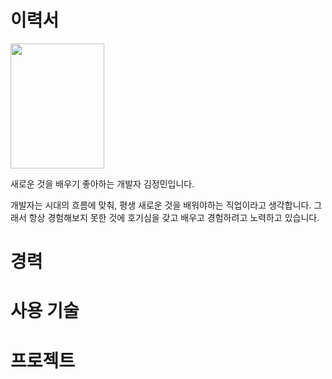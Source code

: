 # 이력서

<img src="https://user-images.githubusercontent.com/73637960/209923241-fdb78880-fdff-4d8d-9a5a-6e5c0637cff5.jpeg"  width="150" height="200"/>

새로운 것을 배우기 좋아하는 개발자 김정민입니다.

개발자는 시대의 흐름에 맞춰, 평생 새로운 것을 배워야하는 직업이라고 생각합니다. 그래서 항상 경험해보지 못한 것에 호기심을 갖고 배우고 경험하려고 노력하고 있습니다.



# 경력



# 사용 기술



# 프로젝트



